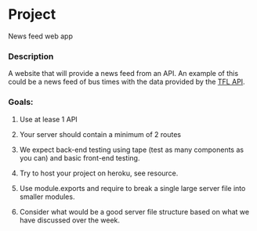 # Project

News feed web app

### Description

A website that will provide a news feed from an API. An example of this could be a news feed of bus times with the data provided by the [TFL API](https://api.tfl.gov.uk/). 

### Goals:

1) Use at lease 1 API

2) Your server should contain a minimum of 2 routes

3) We expect back-end testing using tape (test as many components as you can) and basic front-end testing.

4) Try to host your project on heroku, see resource.

5) Use module.exports and require to break a single large server file into smaller modules.

6) Consider what would be a good server file structure based on what we have discussed over the week.

